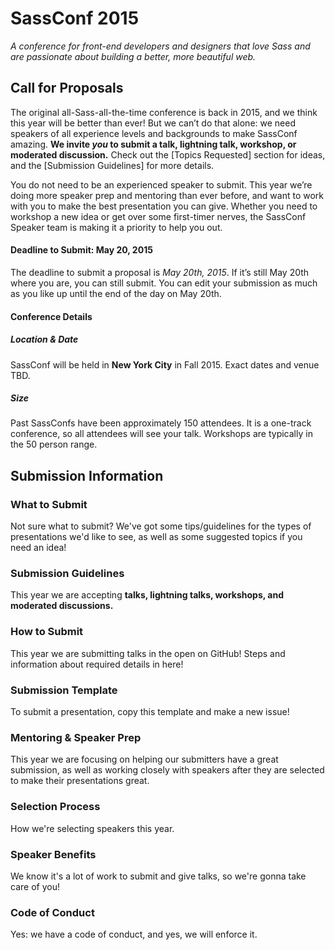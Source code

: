 # SassConf 2015

_A conference for front-end developers and designers that love Sass and are passionate about building a better, more beautiful web._

## Call for Proposals

The original all-Sass-all-the-time conference is back in 2015, and we think this year will be better than ever! But we can’t do that alone: we need speakers of all experience levels and backgrounds to make SassConf amazing. **We invite *you* to submit a talk, lightning talk, workshop, or moderated discussion.** Check out the [Topics Requested] section for ideas, and the [Submission Guidelines] for more details.

You do not need to be an experienced speaker to submit. This year we’re doing more speaker prep and mentoring than ever before, and want to work with you to make the best presentation you can give. Whether you need to workshop a new idea or get over some first-timer nerves, the SassConf Speaker team is making it a priority to help you out. 

#### Deadline to Submit: May 20, 2015

The deadline to submit a proposal is *May 20th, 2015*. If it’s still May 20th where you are, you can still submit. You can edit your submission as much as you like up until the end of the day on May 20th.

#### Conference Details

##### Location & Date
SassConf will be held in **New York City** in Fall 2015. Exact dates and venue TBD.
##### Size
Past SassConfs have been approximately 150 attendees. It is a one-track conference, so all attendees will see your talk. Workshops are typically in the 50 person range.


## Submission Information

### What to Submit
Not sure what to submit? We've got some tips/guidelines for the types of presentations we'd like to see, as well as some suggested topics if you need an idea!

### Submission Guidelines
This year we are accepting **talks, lightning talks, workshops, and moderated discussions.** 

### How to Submit
This year we are submitting talks in the open on GitHub! Steps and information about required details in here!

### Submission Template
To submit a presentation, copy this template and make a new issue!

### Mentoring & Speaker Prep
This year we are focusing on helping our submitters have a great submission, as well as working closely with speakers after they are selected to make their presentations great.

### Selection Process
How we're selecting speakers this year.

### Speaker Benefits
We know it's a lot of work to submit and give talks, so we're gonna take care of you!

### Code of Conduct
Yes: we have a code of conduct, and yes, we will enforce it. 